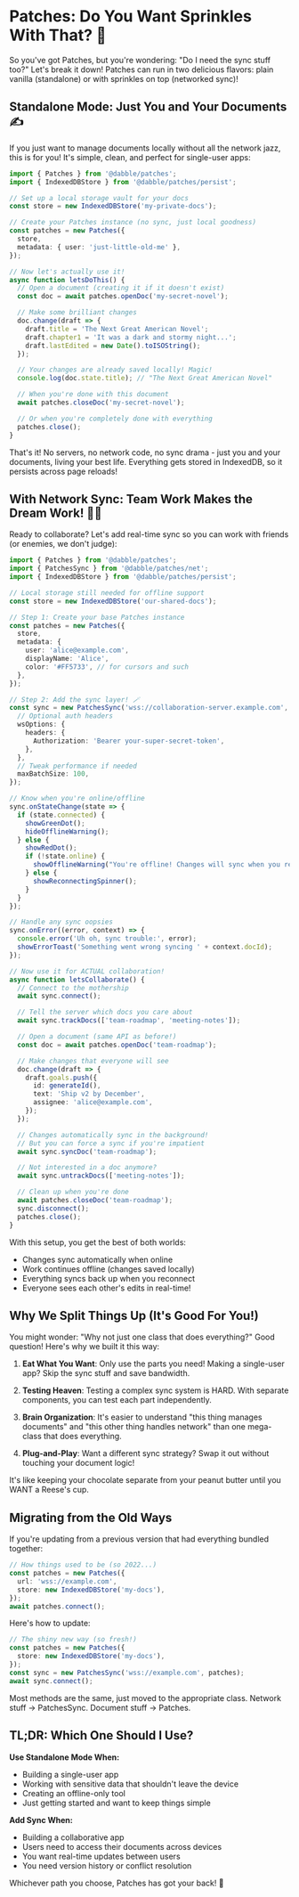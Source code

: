 # Patches: Do You Want Sprinkles With That? 🍦

So you've got Patches, but you're wondering: "Do I need the sync stuff too?" Let's break it down! Patches can run in two delicious flavors: plain vanilla (standalone) or with sprinkles on top (networked sync)!

## Standalone Mode: Just You and Your Documents ✍️

If you just want to manage documents locally without all the network jazz, this is for you! It's simple, clean, and perfect for single-user apps:

```typescript
import { Patches } from '@dabble/patches';
import { IndexedDBStore } from '@dabble/patches/persist';

// Set up a local storage vault for your docs
const store = new IndexedDBStore('my-private-docs');

// Create your Patches instance (no sync, just local goodness)
const patches = new Patches({
  store,
  metadata: { user: 'just-little-old-me' },
});

// Now let's actually use it!
async function letsDoThis() {
  // Open a document (creating it if it doesn't exist)
  const doc = await patches.openDoc('my-secret-novel');

  // Make some brilliant changes
  doc.change(draft => {
    draft.title = 'The Next Great American Novel';
    draft.chapter1 = 'It was a dark and stormy night...';
    draft.lastEdited = new Date().toISOString();
  });

  // Your changes are already saved locally! Magic!
  console.log(doc.state.title); // "The Next Great American Novel"

  // When you're done with this document
  await patches.closeDoc('my-secret-novel');

  // Or when you're completely done with everything
  patches.close();
}
```

That's it! No servers, no network code, no sync drama - just you and your documents, living your best life. Everything gets stored in IndexedDB, so it persists across page reloads!

## With Network Sync: Team Work Makes the Dream Work! 👯‍♀️

Ready to collaborate? Let's add real-time sync so you can work with friends (or enemies, we don't judge):

```typescript
import { Patches } from '@dabble/patches';
import { PatchesSync } from '@dabble/patches/net';
import { IndexedDBStore } from '@dabble/patches/persist';

// Local storage still needed for offline support
const store = new IndexedDBStore('our-shared-docs');

// Step 1: Create your base Patches instance
const patches = new Patches({
  store,
  metadata: {
    user: 'alice@example.com',
    displayName: 'Alice',
    color: '#FF5733', // for cursors and such
  },
});

// Step 2: Add the sync layer! 🪄
const sync = new PatchesSync('wss://collaboration-server.example.com', patches, {
  // Optional auth headers
  wsOptions: {
    headers: {
      Authorization: 'Bearer your-super-secret-token',
    },
  },
  // Tweak performance if needed
  maxBatchSize: 100,
});

// Know when you're online/offline
sync.onStateChange(state => {
  if (state.connected) {
    showGreenDot();
    hideOfflineWarning();
  } else {
    showRedDot();
    if (!state.online) {
      showOfflineWarning("You're offline! Changes will sync when you reconnect.");
    } else {
      showReconnectingSpinner();
    }
  }
});

// Handle any sync oopsies
sync.onError((error, context) => {
  console.error('Uh oh, sync trouble:', error);
  showErrorToast('Something went wrong syncing ' + context.docId);
});

// Now use it for ACTUAL collaboration!
async function letsCollaborate() {
  // Connect to the mothership
  await sync.connect();

  // Tell the server which docs you care about
  await sync.trackDocs(['team-roadmap', 'meeting-notes']);

  // Open a document (same API as before!)
  const doc = await patches.openDoc('team-roadmap');

  // Make changes that everyone will see
  doc.change(draft => {
    draft.goals.push({
      id: generateId(),
      text: 'Ship v2 by December',
      assignee: 'alice@example.com',
    });
  });

  // Changes automatically sync in the background!
  // But you can force a sync if you're impatient
  await sync.syncDoc('team-roadmap');

  // Not interested in a doc anymore?
  await sync.untrackDocs(['meeting-notes']);

  // Clean up when you're done
  await patches.closeDoc('team-roadmap');
  sync.disconnect();
  patches.close();
}
```

With this setup, you get the best of both worlds:

- Changes sync automatically when online
- Work continues offline (changes saved locally)
- Everything syncs back up when you reconnect
- Everyone sees each other's edits in real-time!

## Why We Split Things Up (It's Good For You!)

You might wonder: "Why not just one class that does everything?" Good question! Here's why we built it this way:

1. **Eat What You Want**: Only use the parts you need! Making a single-user app? Skip the sync stuff and save bandwidth.

2. **Testing Heaven**: Testing a complex sync system is HARD. With separate components, you can test each part independently.

3. **Brain Organization**: It's easier to understand "this thing manages documents" and "this other thing handles network" than one mega-class that does everything.

4. **Plug-and-Play**: Want a different sync strategy? Swap it out without touching your document logic!

It's like keeping your chocolate separate from your peanut butter until you WANT a Reese's cup.

## Migrating from the Old Ways

If you're updating from a previous version that had everything bundled together:

```typescript
// How things used to be (so 2022...)
const patches = new Patches({
  url: 'wss://example.com',
  store: new IndexedDBStore('my-docs'),
});
await patches.connect();
```

Here's how to update:

```typescript
// The shiny new way (so fresh!)
const patches = new Patches({
  store: new IndexedDBStore('my-docs'),
});
const sync = new PatchesSync('wss://example.com', patches);
await sync.connect();
```

Most methods are the same, just moved to the appropriate class. Network stuff → PatchesSync. Document stuff → Patches.

## TL;DR: Which One Should I Use?

**Use Standalone Mode When:**

- Building a single-user app
- Working with sensitive data that shouldn't leave the device
- Creating an offline-only tool
- Just getting started and want to keep things simple

**Add Sync When:**

- Building a collaborative app
- Users need to access their documents across devices
- You want real-time updates between users
- You need version history or conflict resolution

Whichever path you choose, Patches has got your back! 💪

